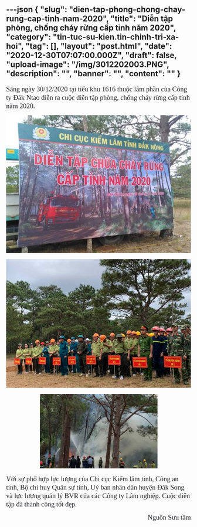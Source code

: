 ---json
{
    "slug": "dien-tap-phong-chong-chay-rung-cap-tinh-nam-2020",
    "title": "Diễn tập phòng, chống cháy rừng cấp tỉnh năm 2020",
    "category": "tin-tuc-su-kien.tin-chinh-tri-xa-hoi",
    "tag": [],
    "layout": "post.html",
    "date": "2020-12-30T07:07:00.000Z",
    "draft": false,
    "upload-image": "/img/3012202003.PNG",
    "description": "",
    "banner": "",
    "__content__": ""
}
---
<p><span style="background-color:white"><span style="font-size:14.0pt"><span style="font-family:&quot;Times New Roman&quot;,serif"><span style="color:#1c1e21">S&aacute;ng ng&agrave;y 30/12/2020 tại tiểu khu 1616 thuộc l&acirc;m phần của C</span></span></span><span style="font-size:14.0pt"><span style="font-family:&quot;Times New Roman&quot;,serif"><span style="color:#1c1e21">&ocirc;ng </span></span></span><span style="font-size:14.0pt"><span style="font-family:&quot;Times New Roman&quot;,serif"><span style="color:#1c1e21">ty Đăk Ntao diễn ra cuộc diễn tập ph&ograve;ng, chống ch&aacute;y rừng cấp tỉnh năm 2020. </span></span></span></span></p>

<p style="text-align:center"><img alt="" src="/img/3012202002.PNG" /></p>

<p style="text-align:center"><img alt="" src="/img/3012202001.PNG" /></p>

<p style="text-align:center"><img alt="" src="/img/3012202003.PNG" /></p>

<p><span style="background-color:white"><span style="font-size:14.0pt"><span style="font-family:&quot;Times New Roman&quot;,serif"><span style="color:#1c1e21">Với </span></span></span><span style="font-size:14.0pt"><span style="font-family:&quot;Times New Roman&quot;,serif"><span style="color:#1c1e21">s</span></span></span><span style="font-size:14.0pt"><span style="font-family:&quot;Times New Roman&quot;,serif"><span style="color:#1c1e21">ự phố hợp lực lượng của Chi cục Kiểm l&acirc;m tỉnh, C&ocirc;ng an tỉnh, Bộ chỉ huy Qu&acirc;n sự tỉnh, Uỷ ban nh&acirc;n d&acirc;n huyện Đăk Song v&agrave; lực lượng quản l&yacute; BVR của c&aacute;c C</span></span></span><span style="font-size:14.0pt"><span style="font-family:&quot;Times New Roman&quot;,serif"><span style="color:#1c1e21">&ocirc;ng </span></span></span><span style="font-size:14.0pt"><span style="font-family:&quot;Times New Roman&quot;,serif"><span style="color:#1c1e21">ty L&acirc;m nghiệp. Cuộc diễn tập đ&atilde; th&agrave;nh c&ocirc;ng tốt đẹp.</span></span></span></span></p>

<p style="text-align:right"><span style="color:#1c1e21; font-family:Times New Roman, serif"><span style="font-size:18.6667px">Nguồn Sưu tầm</span></span></p>
